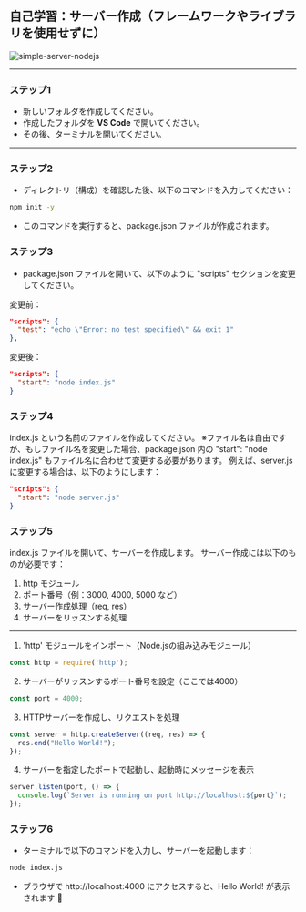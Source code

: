 ## 自己学習：サーバー作成（フレームワークやライブラリを使用せずに）
![simple-server-nodejs](https://github.com/user-attachments/assets/7843e9c3-5440-454c-9773-cb122cd60f2a)

---

### ステップ1

- 新しいフォルダを作成してください。  
- 作成したフォルダを **VS Code** で開いてください。  
- その後、ターミナルを開いてください。

---

### ステップ2

- ディレクトリ（構成）を確認した後、以下のコマンドを入力してください：

```bash
npm init -y
```
- このコマンドを実行すると、package.json ファイルが作成されます。

### ステップ3
- package.json ファイルを開いて、以下のように "scripts" セクションを変更してください。

変更前：
```json 
"scripts": {
  "test": "echo \"Error: no test specified\" && exit 1"
},
```
変更後：
```json 
"scripts": {
  "start": "node index.js"
}
```

### ステップ4
index.js という名前のファイルを作成してください。
※ファイル名は自由ですが、もしファイル名を変更した場合、package.json 内の "start": "node index.js" もファイル名に合わせて変更する必要があります。
例えば、server.js に変更する場合は、以下のようにします：
```json
"scripts": {
  "start": "node server.js"
}
```

### ステップ5
index.js ファイルを開いて、サーバーを作成します。
サーバー作成には以下のものが必要です：

1. http モジュール
2. ポート番号（例：3000, 4000, 5000 など）
3. サーバー作成処理（req, res）
4. サーバーをリッスンする処理
---
1. 'http' モジュールをインポート（Node.jsの組み込みモジュール）
```javascript
const http = require('http');
```

2. サーバーがリッスンするポート番号を設定（ここでは4000）
```javascript
const port = 4000;
```

3. HTTPサーバーを作成し、リクエストを処理
```javascript
const server = http.createServer((req, res) => {
  res.end("Hello World!");
});

```

4. サーバーを指定したポートで起動し、起動時にメッセージを表示
```javascript
server.listen(port, () => {
  console.log(`Server is running on port http://localhost:${port}`);
});

```

### ステップ6
- ターミナルで以下のコマンドを入力し、サーバーを起動します：
```bash
node index.js
```
- ブラウザで http://localhost:4000 にアクセスすると、Hello World! が表示されます 🎉
